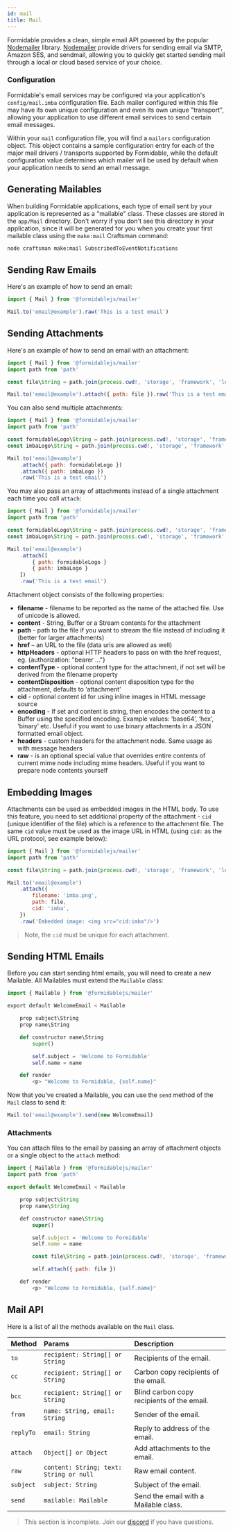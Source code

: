 ```yaml
---
id: mail
title: Mail
---
```


Formidable provides a clean, simple email API powered by the popular [Nodemailer](https://nodemailer.com/) library. [Nodemailer](https://nodemailer.com/) provide drivers for sending email via SMTP, Amazon SES, and sendmail, allowing you to quickly get started sending mail through a local or cloud based service of your choice.

### Configuration

Formidable's email services may be configured via your application's `config/mail.imba` configuration file. Each mailer configured within this file may have its own unique configuration and even its own unique "transport", allowing your application to use different email services to send certain email messages.

Within your `mail` configuration file, you will find a `mailers` configuration object. This object contains a sample configuration entry for each of the major mail drivers / transports supported by Formidable, while the default configuration value determines which mailer will be used by default when your application needs to send an email message.

## Generating Mailables

When building Formidable applications, each type of email sent by your application is represented as a "mailable" class. These classes are stored in the `app/Mail` directory. Don't worry if you don't see this directory in your application, since it will be generated for you when you create your first mailable class using the `make:mail` Craftsman command:

```bash
node craftsman make:mail SubscribedToEventNotifications
```

## Sending Raw Emails

Here's an example of how to send an email:

```js
import { Mail } from '@formidablejs/mailer'

Mail.to('email@example').raw('This is a test email')
```

## Sending Attachments

Here's an example of how to send an email with an attachment:

```js
import { Mail } from '@formidablejs/mailer'
import path from 'path'

const file\String = path.join(process.cwd!, 'storage', 'framework', 'logos', 'imba.png')

Mail.to('email@example').attach({ path: file }).raw('This is a test email')
```

You can also send multiple attachments:

```js
import { Mail } from '@formidablejs/mailer'
import path from 'path'

const formidableLogo\String = path.join(process.cwd!, 'storage', 'framework', 'logos', 'formidable.png')
const imbaLogo\String = path.join(process.cwd!, 'storage', 'framework', 'logos', 'imba.png')

Mail.to('email@example')
	.attach({ path: formidableLogo })
	.attach({ path: imbaLogo })
	.raw('This is a test email')
```

You may also pass an array of attachments instead of a single attachment each time you call `attach`:

```js
import { Mail } from '@formidablejs/mailer'
import path from 'path'

const formidableLogo\String = path.join(process.cwd!, 'storage', 'framework', 'logos', 'formidable.png')
const imbaLogo\String = path.join(process.cwd!, 'storage', 'framework', 'logos', 'imba.png')

Mail.to('email@example')
	.attach([
		{ path: formidableLogo }
		{ path: imbaLogo }
	])
	.raw('This is a test email')
```

Attachment object consists of the following properties:

* **filename** - filename to be reported as the name of the attached file. Use of unicode is allowed.
* **content** - String, Buffer or a Stream contents for the attachment
* **path** - path to the file if you want to stream the file instead of including it (better for larger attachments)
* **href** – an URL to the file (data uris are allowed as well)
* **httpHeaders** - optional HTTP headers to pass on with the href request, eg. {authorization: "bearer ..."}
* **contentType** - optional content type for the attachment, if not set will be derived from the filename property
* **contentDisposition** - optional content disposition type for the attachment, defaults to ‘attachment’
* **cid** - optional content id for using inline images in HTML message source
* **encoding** - If set and content is string, then encodes the content to a Buffer using the specified encoding. Example values: ‘base64’, ‘hex’, ‘binary’ etc. Useful if you want to use binary attachments in a JSON formatted email object.
* **headers** - custom headers for the attachment node. Same usage as with message headers
* **raw** - is an optional special value that overrides entire contents of current mime node including mime headers. Useful if you want to prepare node contents yourself

## Embedding Images

Attachments can be used as embedded images in the HTML body. To use this feature, you need to set additional property of the attachment - `cid` (unique identifier of the file) which is a reference to the attachment file. The same `cid` value must be used as the image URL in HTML (using `cid:` as the URL protocol, see example below):

```js
import { Mail } from '@formidablejs/mailer'
import path from 'path'

const file\String = path.join(process.cwd!, 'storage', 'framework', 'logos', 'imba.png')

Mail.to('email@example')
	.attach({
		filename: 'imba.png',
		path: file,
		cid: 'imba',
	})
	.raw('Embedded image: <img src="cid:imba"/>')
```

> Note, the `cid` must be unique for each attachment.

## Sending HTML Emails

Before you can start sending html emails, you will need to create a new Mailable. All Mailables must extend the `Mailable` class:

```py
import { Mailable } from '@formidablejs/mailer'

export default WelcomeEmail < Mailable

	prop subject\String
	prop name\String

	def constructor name\String
		super()

		self.subject = 'Welcome to Formidable'
		self.name = name

	def render
		<p> "Welcome to Formidable, {self.name}"
```

Now that you've created a Mailable, you can use the `send` method of the `Mail` class to send it:

```js
Mail.to('email@example').send(new WelcomeEmail)
```

### Attachments

You can attach files to the email by passing an array of attachment objects or a single object to the `attach` method:

```js
import { Mailable } from '@formidablejs/mailer'
import path from 'path'

export default WelcomeEmail < Mailable

	prop subject\String
	prop name\String

	def constructor name\String
		super()

		self.subject = 'Welcome to Formidable'
		self.name = name

		const file\String = path.join(process.cwd!, 'storage', 'framework', 'logos', 'imba.png')

		self.attach({ path: file })

	def render
		<p> "Welcome to Formidable, {self.name}"
```

## Mail API

Here is a list of all the methods available on the `Mail` class.

 Method    | Params                                  | Description
-----------|:----------------------------------------|:------------------------------------------
 `to`      | `recipient: String[] or String`         | Recipients of the email.
 `cc`      | `recipient: String[] or String`         | Carbon copy recipients of the email.
 `bcc`     | `recipient: String[] or String`         | Blind carbon copy recipients of the email.
 `from`    | `name: String, email: String`           | Sender of the email.
 `replyTo` | `email: String`                         | Reply to address of the email.
 `attach`  | `Object[] or Object`                    | Add attachments to the email.
 `raw`     | `content: String; text: String or null` | Raw email content.
 `subject` | `subject: String`                       | Subject of the email.
 `send`    | `mailable: Mailable`                    | Send the email with a Mailable class.

> This section is incomplete. Join our [discord](https://discord.gg/wm2sFGSrmX) if you have questions.
